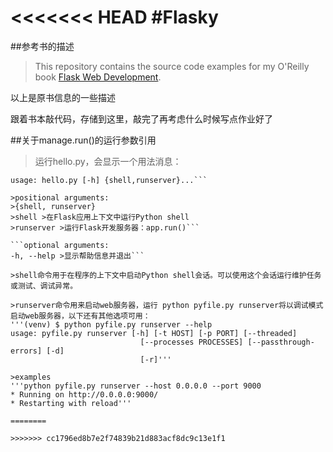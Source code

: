<<<<<<< HEAD
#Flasky
========
##参考书的描述
>This repository contains the source code examples for my O'Reilly book [Flask Web Development](http://www.flaskbook.com).

以上是原书信息的一些描述

跟着书本敲代码，存储到这里，敲完了再考虑什么时候写点作业好了

##关于manage.run()的运行参数引用
>运行hello.py，会显示一个用法消息：
```$python hello.py
usage: hello.py [-h] {shell,runserver}...```

>positional arguments:
>{shell, runserver}
>shell >在Flask应用上下文中运行Python shell
>runserver >运行Flask开发服务器：app.run()```

```optional arguments:
-h, --help >显示帮助信息并退出```

>shell命令用于在程序的上下文中启动Python shell会话。可以使用这个会话运行维护任务或测试、调试异常。

>runserver命令用来启动web服务器，运行 python pyfile.py runserver将以调试模式启动web服务器，以下还有其他选项可用：
'''(venv) $ python pyfile.py runserver --help
usage: pyfile.py runserver [-h] [-t HOST] [-p PORT] [--threaded]
                             [--processes PROCESSES] [--passthrough-errors] [-d]
                             [-r]'''

>examples
'''python pyfile.py runserver --host 0.0.0.0 --port 9000
* Running on http://0.0.0.0:9000/
* Restarting with reload'''

========

>>>>>>> cc1796ed8b7e2f74839b21d883acf8dc9c13e1f1
